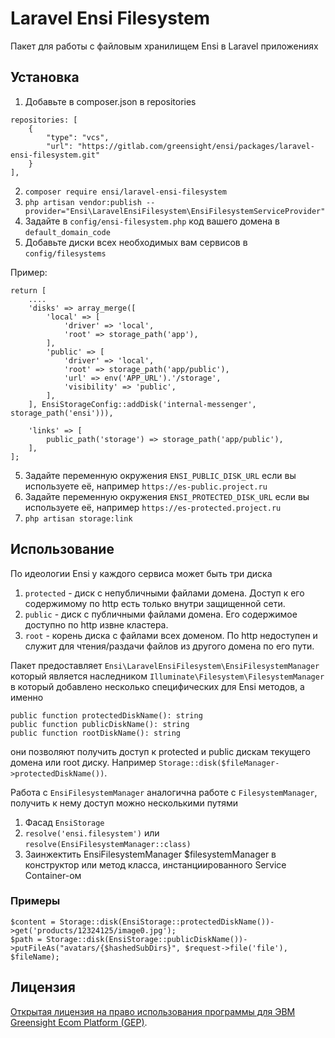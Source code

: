 # Laravel Ensi Filesystem

Пакет для работы с файловым хранилищем Ensi в Laravel приложениях

## Установка

1. Добавьте в composer.json в repositories 

```
repositories: [
    {
        "type": "vcs",
        "url": "https://gitlab.com/greensight/ensi/packages/laravel-ensi-filesystem.git"
    }
],

```

2. `composer require ensi/laravel-ensi-filesystem`
3. `php artisan vendor:publish --provider="Ensi\LaravelEnsiFilesystem\EnsiFilesystemServiceProvider"`
3. Задайте в `config/ensi-filesystem.php` код вашего домена в `default_domain_code`
4. Добавьте диски всех необходимых вам сервисов в `config/filesystems`

Пример:

```
return [
    ....
    'disks' => array_merge([
        'local' => [
            'driver' => 'local',
            'root' => storage_path('app'),
        ],
        'public' => [
            'driver' => 'local',
            'root' => storage_path('app/public'),
            'url' => env('APP_URL').'/storage',
            'visibility' => 'public',
        ],
    ], EnsiStorageConfig::addDisk('internal-messenger', storage_path('ensi'))),

    'links' => [
        public_path('storage') => storage_path('app/public'),
    ],
];
```

5. Задайте переменную окружения `ENSI_PUBLIC_DISK_URL` если вы используете её, например `https://es-public.project.ru`
6. Задайте переменную окружения `ENSI_PROTECTED_DISK_URL` если вы используете её, например `https://es-protected.project.ru`
7. `php artisan storage:link`

## Использование

По идеологии Ensi у каждого сервиса может быть три диска 
1. `protected` - диск с непубличными файлами домена. Доступ к его содержимому по http есть только внутри защищенной сети. 
2. `public` - диск с публичными файлами домена. Его содержимое доступно по http извне кластера.
3. `root` - корень диска с файлами всех доменом. По http недоступен и служит для чтения/раздачи файлов из другого домена по его пути.

Пакет предоставляет `Ensi\LaravelEnsiFilesystem\EnsiFilesystemManager` который является наследником `Illuminate\Filesystem\FilesystemManager` в который добавлено несколько специфических для Ensi методов, а именно

`public function protectedDiskName(): string`  
`public function publicDiskName(): string`  
`public function rootDiskName(): string`  

они позволяют получить доступ к protected и public дискам текущего домена или root диску. Например `Storage::disk($fileManager->protectedDiskName())`.

Работа с `EnsiFilesystemManager` аналогична работе с `FilesystemManager`, получить к нему доступ можно несколькими путями

1. Фасад `EnsiStorage`
2. `resolve('ensi.filesystem')` или `resolve(EnsiFilesystemManager::class)`
3. Заинжектить EnsiFilesystemManager $filesystemManager в конструктор или метод класса, инстанциированного Service Container-ом

### Примеры

`$content = Storage::disk(EnsiStorage::protectedDiskName())->get('products/12324125/image0.jpg');`  
`$path = Storage::disk(EnsiStorage::publicDiskName())->putFileAs("avatars/{$hashedSubDirs}", $request->file('file'), $fileName);`

## Лицензия

[Открытая лицензия на право использования программы для ЭВМ Greensight Ecom Platform (GEP)](LICENSE.md).
